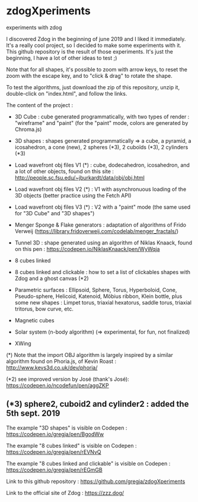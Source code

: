 # zdogXperiments
experiments with zdog

I discovered Zdog in the beginning of june 2019 and I liked it immediately.
It's a really cool project, so I decided to make some experiments with it.
This github repository is the result of those experiments.
It's just the beginning, I have a lot of other ideas to test ;)

Note that for all shapes, it's possible to zoom with arrow keys, to reset the zoom with the escape key, and to "click & drag" to rotate the shape.

To test the algorithms, just download the zip of this repository, unzip it, double-click on "index.html", and follow the links.

The content of the project :

- 3D Cube : cube generated programmatically, with two types of render : "wireframe" and "paint" (for the "paint" mode, colors are generated by Chroma.js)

- 3D shapes : shapes generated programmatically => a cube, a pyramid, a icosahedron, a cone (new), 2 spheres (*3), 2 cuboïds (*3), 2 cylinders (*3)

- Load wavefront obj files V1 (*) : cube, dodecahedron, icosahedron, and a lot of other objects, found on this site : http://people.sc.fsu.edu/~jburkardt/data/obj/obj.html

- Load wavefront obj files V2 (*) : V1 with asynchronuous loading of the 3D objects (better practice using the Fetch API)

- Load wavefront obj files V3 (*) : V2 with a "paint" mode (the same used for "3D Cube" and "3D shapes")

- Menger Sponge & Flake generators : adaptation of algorithms of Frido Verweij (https://library.fridoverweij.com/codelab/menger_fractals/)

- Tunnel 3D : shape generated using an algorithm of Niklas Knaack, found on this pen : https://codepen.io/NiklasKnaack/pen/WyWqja

- 8 cubes linked

- 8 cubes linked and clickable : how to set a list of clickables shapes with Zdog and a ghost canvas (*2)

- Parametric surfaces :
     Ellipsoid, Sphere, Torus, Hyperboloid, Cone, Pseudo-sphere, Helicoid, Katenoid, Möbius ribbon, Klein bottle,
     plus some new shapes : Limpet torus, triaxial hexatorus, saddle torus, triaxial tritorus, bow curve, etc.

- Magnetic cubes

- Solar system (n-body algorithm) (=> experimental, for fun, not finalized)

- XWing

(*) Note that the import OBJ algorithm is largely inspired by a similar algorithm found on Phoria.js, of Kevin Roast : http://www.kevs3d.co.uk/dev/phoria/

(*2) see improved version by José (thank's José):
https://codepen.io/ncodefun/pen/aggZKP

(*3) sphere2, cuboid2 and cylinder2 : added the 5th sept. 2019
------------------

The example "3D shapes" is visible on Codepen :
https://codepen.io/gregja/pen/BgodWw

The example "8 cubes linked" is visible on Codepen :
https://codepen.io/gregja/pen/rEVNvQ

The example "8 cubes linked and clickable" is visible on Codepen :
https://codepen.io/gregja/pen/rEGmGB

Link to this github repository :
https://github.com/gregja/zdogXperiments

Link to the official site of Zdog :
https://zzz.dog/
